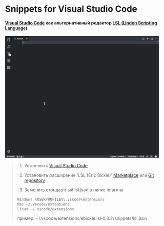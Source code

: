 
# Snippets for Visual Studio Code #

#### [Visual Studio Code](https://code.visualstudio.com/ "Visual Studio Code") как альтернативный редактор [LSL (Linden Scripting Language)](http://wiki.secondlife.com/wiki/LSL_Portal "LSL Portal") ####

![Alt text](img-001.gif)


> 1.   Установить [Visual Studio Code](https://code.visualstudio.com/ "Visual Studio Code")
>>
> 2.   Установить расширение 'LSL (Eric Bickle)' [Marketplace](https://marketplace.visualstudio.com/items?itemName=ebickle.lsl "Marketplace") или [Git repository](https://github.com/ebickle/lsl-vscode "Git")
>>
>3. Заменить стондартный lsl.json в папке плагина
>>
>     Windows %USERPROFILE%\.vscode\extensions
>     Mac ~/.vscode/extensions
>     Linux ~/.vscode/extensions
>
>пример: ~/.vscode/extensions/ebickle.lsl-0.3.2/snippets/lsl.json